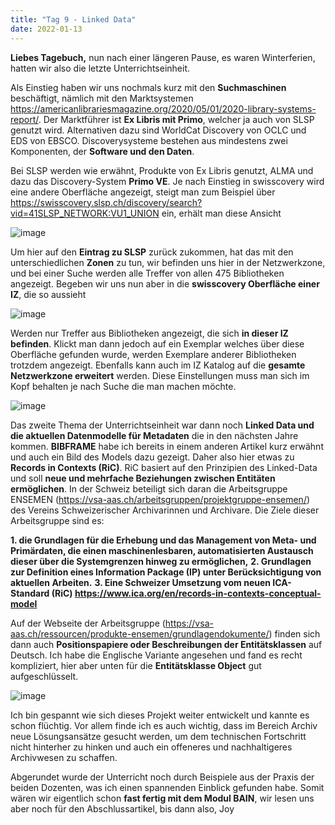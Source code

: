 ```yaml
---
title: "Tag 9 - Linked Data"
date: 2022-01-13
---
```


**Liebes Tagebuch,** nun nach einer längeren Pause, es waren Winterferien, hatten wir also die letzte Unterrichtseinheit.

Als Einstieg haben wir uns nochmals kurz mit den **Suchmaschinen** beschäftigt, nämlich mit den Marktsystemen https://americanlibrariesmagazine.org/2020/05/01/2020-library-systems-report/. Der Marktführer ist **Ex Libris mit Primo**, welcher ja auch von SLSP genutzt wird. Alternativen dazu sind WorldCat Discovery von OCLC und EDS von EBSCO. Discoverysysteme bestehen aus mindestens zwei Komponenten, der **Software und den Daten**.

Bei SLSP werden wie erwähnt, Produkte von Ex Libris genutzt, ALMA und dazu das Discovery-System **Primo VE**. Je nach Einstieg in swisscovery wird eine andere Oberfläche angezeigt, steigt man zum Beispiel über https://swisscovery.slsp.ch/discovery/search?vid=41SLSP_NETWORK:VU1_UNION ein, erhält man diese Ansicht

![image](https://user-images.githubusercontent.com/90834675/151674173-c2a0b18c-0dca-42cb-ad3e-3f7b4bec0828.png)

 
Um hier auf den **Eintrag zu SLSP** zurück zukommen, hat das mit den unterschiedlichen **Zonen** zu tun, wir befinden uns hier in der Netzwerkzone, und bei einer Suche werden alle Treffer von allen 475 Bibliotheken angezeigt. Begeben wir uns nun aber in die **swisscovery Oberfläche einer IZ**, die so aussieht

![image](https://user-images.githubusercontent.com/90834675/151674184-bd2a9420-dfe9-4dd7-88d6-9bc6b6874685.png)

 
Werden nur Treffer aus Bibliotheken angezeigt, die sich **in dieser IZ befinden**. Klickt man dann jedoch auf ein Exemplar welches über diese Oberfläche gefunden wurde, werden Exemplare anderer Bibliotheken trotzdem angezeigt. Ebenfalls kann auch im IZ Katalog auf die **gesamte Netzwerkzone erweitert** werden. Diese Einstellungen muss man sich im Kopf behalten je nach Suche die man machen möchte.

![image](https://user-images.githubusercontent.com/90834675/151674239-5457e215-f744-47e3-b2f4-40c2fca304b9.png)


Das zweite Thema der Unterrichtseinheit war dann noch **Linked Data und die aktuellen Datenmodelle für Metadaten** die in den nächsten Jahre kommen. **BIBFRAME** habe ich bereits in einem anderen Artikel kurz erwähnt und auch ein Bild des Models dazu gezeigt. Daher also hier etwas zu **Records in Contexts (RiC)**. RiC basiert auf den Prinzipien des Linked-Data und soll **neue und mehrfache Beziehungen zwischen Entitäten ermöglichen**. In der Schweiz beteiligt sich daran die Arbeitsgruppe ENSEMEN (https://vsa-aas.ch/arbeitsgruppen/projektgruppe-ensemen/) des Vereins Schweizerischer Archivarinnen und Archivare. Die Ziele dieser Arbeitsgruppe sind es:

**1.	die Grundlagen für die Erhebung und das Management von Meta- und Primärdaten, die einen maschinenlesbaren, automatisierten Austausch dieser über die Systemgrenzen hinweg zu ermöglichen,**
**2.	Grundlagen zur Definition eines Information Package (IP) unter Berücksichtigung von aktuellen Arbeiten.**
**3.	Eine Schweizer Umsetzung vom neuen ICA-Standard (RiC) https://www.ica.org/en/records-in-contexts-conceptual-model**

Auf der Webseite der Arbeitsgruppe (https://vsa-aas.ch/ressourcen/produkte-ensemen/grundlagendokumente/) finden sich dann auch **Positionspapiere oder Beschreibungen der Entitätsklassen** auf Deutsch. Ich habe die Englische Variante angesehen und fand es recht kompliziert, hier aber unten für die **Entitätsklasse Object** gut aufgeschlüsselt. 

![image](https://user-images.githubusercontent.com/90834675/151674301-071cb655-4bd4-48ab-a2f8-21610b7f8c2d.png)

 
Ich bin gespannt wie sich dieses Projekt weiter entwickelt und kannte es schon flüchtig. Vor allem finde ich es auch wichtig, dass im Bereich Archiv neue Lösungsansätze gesucht werden, um dem technischen Fortschritt nicht hinterher zu hinken und auch ein offeneres und nachhaltigeres Archivwesen zu schaffen.

Abgerundet wurde der Unterricht noch durch Beispiele aus der Praxis der beiden Dozenten, was ich einen spannenden Einblick gefunden habe. 
Somit wären wir eigentlich schon **fast fertig mit dem Modul BAIN**, wir lesen uns aber noch für den Abschlussartikel, bis dann also,
Joy
